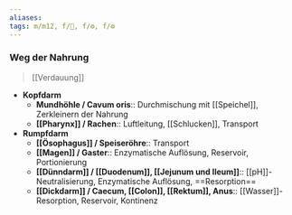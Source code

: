 ```yaml
---
aliases: 
tags: m/m12, f/💩, f/⚙️, f/⚙️
---
```

### Weg der Nahrung
> [[Verdauung]]
- **Kopfdarm**
	- **Mundhöhle / Cavum oris**:: Durchmischung mit [[Speichel]], Zerkleinern der Nahrung
	- **[[Pharynx]] / Rachen**:: Luftleitung, [[Schlucken]], Transport
- **Rumpfdarm**
	- **[[Ösophagus]] / Speiseröhre**:: Transport
	- **[[Magen]] / Gaster**:: Enzymatische Auflösung, Reservoir, Portionierung
	- **[[Dünndarm]] / [[Duodenum]], [[Jejunum und Ileum]]**:: [[pH]]-Neutralisierung, Enzymatische Auflösung, ==Resorption==
	- **[[Dickdarm]] / Caecum, [[Colon]], [[Rektum]], Anus**:: [[Wasser]]-Resorption, Reservoir, Kontinenz